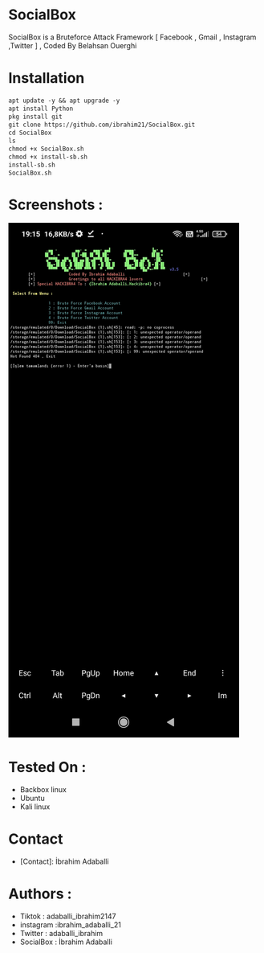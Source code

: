 # SocialBox
SocialBox is a Bruteforce Attack Framework [ Facebook , Gmail , Instagram ,Twitter ] , Coded By Belahsan Ouerghi
# Installation
```
apt update -y && apt upgrade -y
apt install Python
pkg install git
git clone https://github.com/ibrahim21/SocialBox.git
cd SocialBox
ls
chmod +x SocialBox.sh
chmod +x install-sb.sh
install-sb.sh
SocialBox.sh
```
# Screenshots :
![Test Image 8](Screenshots/sb.png)
# Tested On :
* Backbox linux
* Ubuntu 
* Kali linux
# Contact
* [Contact]: İbrahim Adaballi 
# Authors :
* Tiktok     : adaballi_ibrahim2147
* instagram :ibrahim_adaballi_21
* Twitter   : adaballi_ibrahim
* SocialBox : İbrahim Adaballi 
